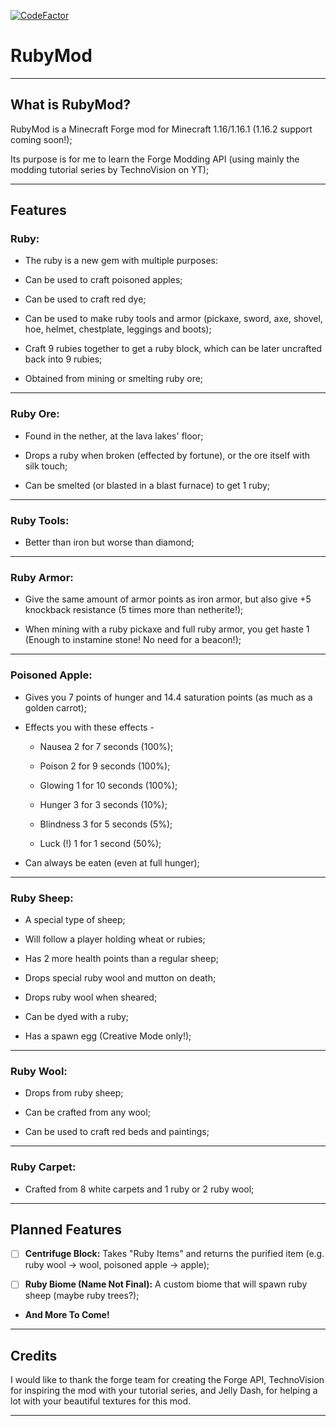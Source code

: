 [![CodeFactor](https://www.codefactor.io/repository/github/theonlytails/rubymod/badge)](https://www.codefactor.io/repository/github/theonlytails/rubymod)

# RubyMod
-----------------------
## What is RubyMod?

RubyMod is a Minecraft Forge mod for Minecraft 1.16/1.16.1 (1.16.2 support coming soon!);

Its purpose is for me to learn the Forge Modding API (using mainly the modding tutorial series by TechnoVision on YT);

---

## Features       

### Ruby:
- The ruby is a new gem with multiple purposes:

- Can be used to craft poisoned apples;

- Can be used to craft red dye;

- Can be used to make ruby tools and armor (pickaxe, sword, axe, shovel, hoe, helmet, chestplate, leggings and boots);

- Craft 9 rubies together to get a ruby block, which can be later uncrafted back into 9 rubies;
- Obtained from mining or smelting ruby ore;

---

### Ruby Ore:

- Found in the nether, at the lava lakes' floor;

- Drops a ruby when broken (effected by fortune), or the ore itself with silk touch;

- Can be smelted (or blasted in a blast furnace) to get 1 ruby;

---

### Ruby Tools:

- Better than iron but worse than diamond;

---

### Ruby Armor:

- Give the same amount of armor points as iron armor, but also give +5 knockback resistance (5 times more than netherite!);

- When mining with a ruby pickaxe and full ruby armor, you get haste 1 (Enough to instamine stone! No need for a beacon!);

---

### Poisoned Apple:

- Gives you 7 points of hunger and 14.4 saturation points (as much as a golden carrot);

- Effects you with these effects - 

  - Nausea 2 for 7 seconds (100%);

  - Poison 2 for 9 seconds (100%);

  - Glowing 1 for 10 seconds (100%);

  - Hunger 3 for 3 seconds (10%);

  - Blindness 3 for 5 seconds (5%);

  - Luck (!) 1 for 1 second (50%);

- Can always be eaten (even at full hunger);

---

### Ruby Sheep:

- A special type of sheep;

- Will follow a player holding wheat or rubies;

- Has 2 more health points than a regular sheep;

- Drops special ruby wool and mutton on death;

- Drops ruby wool when sheared;

- Can be dyed with a ruby;

- Has a spawn egg (Creative Mode only!);

---

### Ruby Wool:

- Drops from ruby sheep;

- Can be crafted from any wool;

- Can be used to craft red beds and paintings;

---

### Ruby Carpet:

- Crafted from 8 white carpets and 1 ruby or 2 ruby wool;

---

## Planned Features

- [ ] **Centrifuge Block:** Takes "Ruby Items" and returns the purified item (e.g. ruby wool -> wool, poisoned apple -> apple);

- [ ] **Ruby Biome (Name Not Final):** A custom biome that will spawn ruby sheep (maybe ruby trees?);

- **And More To Come!** 
---

## Credits

I would like to thank the forge team for creating the Forge API, TechnoVision for inspiring the mod with your tutorial series, and Jelly Dash, for helping a lot with your beautiful textures for this mod.

---
